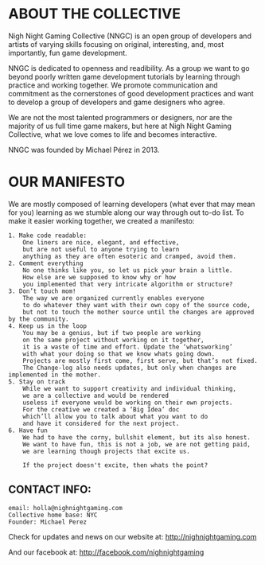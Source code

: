 ABOUT THE COLLECTIVE
====================

Nigh Night Gaming Collective (NNGC) is an open group of 
developers and artists of varying skills focusing on 
original, interesting, and, most importantly, fun game development.

NNGC is dedicated to openness and readibility. As a group 
we want to go beyond poorly written game development tutorials 
by learning through practice and working together. We promote communication 
and commitment as the cornerstones of good development practices and want 
to develop a group of developers and game designers who agree.

We are not the most talented programmers or designers, 
nor are the majority of us full time game makers, 
but here at Nigh Night Gaming Collective, 
what we love comes to life and becomes interactive.

 

NNGC was founded by Michael Pérez in 2013.


OUR MANIFESTO
============

We are mostly composed of learning developers 
(what ever that may mean for you)
learning as we stumble along our way through out to-do list.
To make it easier working together, we created a manifesto:

	1. Make code readable:
		One liners are nice, elegant, and effective, 
		but are not useful to anyone trying to learn 
		anything as they are often esoteric and cramped, avoid them.
	2. Comment everything
		No one thinks like you, so let us pick your brain a little. 
		How else are we supposed to know why or how 
		you implemented that very intricate algorithm or structure?
	3. Don’t touch mom!
		The way we are organized currently enables everyone 
		to do whatever they want with their own copy of the source code, 
		but not to touch the mother source until the changes are approved by the community.
	4. Keep us in the loop
		You may be a genius, but if two people are working 
		on the same project without working on it together, 
		it is a waste of time and effort. Update the ‘whatsworking’ 
		with what your doing so that we know whats going down. 
		Projects are mostly first come, first serve, but that’s not fixed. 
		The Change-log also needs updates, but only when changes are implemented in the mother.
	5. Stay on track
		While we want to support creativity and individual thinking, 
		we are a collective and would be rendered 
		useless if everyone would be working on their own projects. 
		For the creative we created a ‘Big Idea’ doc 
		which’ll allow you to talk about what you want to do 
		and have it considered for the next project.
	6. Have fun
		We had to have the corny, bullshit element, but its also honest. 
		We want to have fun, this is not a job, we are not getting paid, 
		we are learning though projects that excite us. 

		If the project doesn't excite, then whats the point?


CONTACT INFO:
------------
	email: holla@nighnightgaming.com
	Collective home base: NYC
	Founder: Michael Perez

Check for updates and news on our website at:
http://nighnightgaming.com

And our facebook at:
http://facebook.com/nighnightgaming



